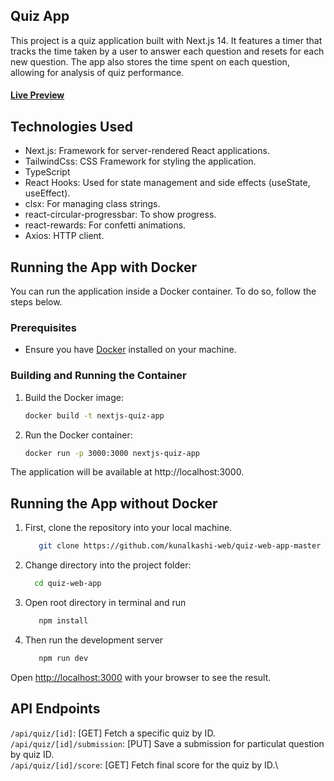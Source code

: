 ## Quiz App

This project is a quiz application built with Next.js 14. It features a timer that tracks the time taken by a user to answer each question and resets for each new question. The app also stores the time spent on each question, allowing for analysis of quiz performance.

#### [Live Preview](https://vercel.com/kunalkashis-projects/quiz-web-app-master)

## Technologies Used

- Next.js: Framework for server-rendered React applications.
- TailwindCss: CSS Framework for styling the application.
- TypeScript
- React Hooks: Used for state management and side effects (useState, useEffect).
- clsx: For managing class strings.
- react-circular-progressbar: To show progress.
- react-rewards: For confetti animations.
- Axios: HTTP client.

## Running the App with Docker

You can run the application inside a Docker container. To do so, follow the steps below.

### Prerequisites

- Ensure you have [Docker](https://www.docker.com/) installed on your machine.

### Building and Running the Container

1. Build the Docker image:
   ```bash
   docker build -t nextjs-quiz-app
   ```
2. Run the Docker container:
   ```bash
   docker run -p 3000:3000 nextjs-quiz-app
   ```

The application will be available at http://localhost:3000.

## Running the App without Docker

1. First, clone the repository into your local machine.
   ```bash
      git clone https://github.com/kunalkashi-web/quiz-web-app-master
   ```
2. Change directory into the project folder:
   ```bash
     cd quiz-web-app
   ```
3. Open root directory in terminal and run
   ```bash
      npm install
   ```
4. Then run the development server
   ```bash
      npm run dev
   ```

Open [http://localhost:3000](http://localhost:3000) with your browser to see the result.

## API Endpoints

`/api/quiz/[id]`: [GET] Fetch a specific quiz by ID.\
`/api/quiz/[id]/submission`: [PUT] Save a submission for particulat question by quiz ID.\
`/api/quiz/[id]/score`: [GET] Fetch final score for the quiz by ID.\
